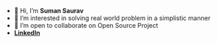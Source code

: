- 👋 Hi, I’m **Suman Saurav**
- 👀 I’m interested in solving real world problem in a simplistic manner
- 💞️ I’m open to collaborate on Open Source Project
- [**LinkedIn**](https://www.linkedin.com/in/sumansaurav18/)

<!---
sumansaurav91/sumansaurav91 is a ✨ special ✨ repository because its `README.md` (this file) appears on your GitHub profile.
You can click the Preview link to take a look at your changes.
--->
